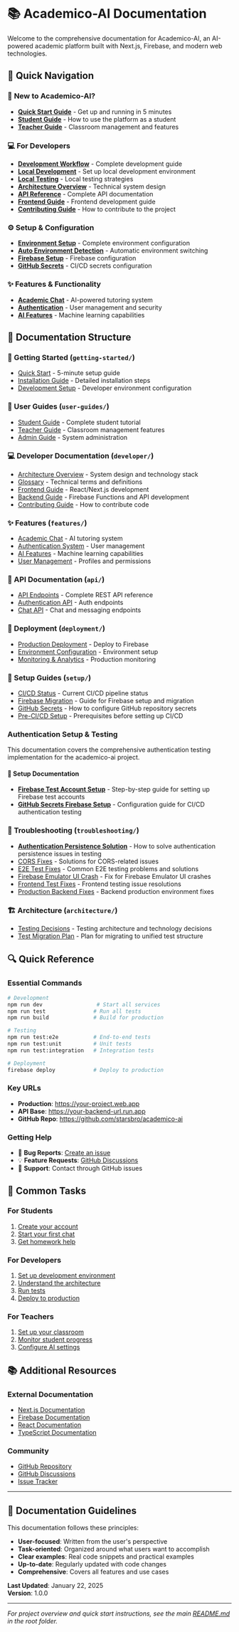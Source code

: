 # 📚 Academico-AI Documentation

Welcome to the comprehensive documentation for Academico-AI, an AI-powered academic platform built with Next.js, Firebase, and modern web technologies.

## 🎯 **Quick Navigation**

### 🚀 **New to Academico-AI?**

- [**Quick Start Guide**](getting-started/quick-start.md) - Get up and running in 5 minutes
- [**Student Guide**](user-guides/student-guide.md) - How to use the platform as a student
- [**Teacher Guide**](user-guides/teacher-guide.md) - Classroom management and features

### 💻 **For Developers**

- [**Development Workflow**](developer/DETAILED_DEVELOPMENT_WORKFLOW.md) - Complete development guide
- [**Local Development**](developer/LOCAL_DEVELOPMENT_GUIDE.md) - Set up local development environment
- [**Local Testing**](developer/LOCAL_TESTING_GUIDE.md) - Local testing strategies
- [**Architecture Overview**](developer/architecture.md) - Technical system design
- [**API Reference**](api/endpoints.md) - Complete API documentation
- [**Frontend Guide**](developer/frontend-guide.md) - Frontend development guide
- [**Contributing Guide**](developer/contributing.md) - How to contribute to the project

### ⚙️ **Setup & Configuration**

- [**Environment Setup**](setup/LOCAL_ENVIRONMENT_SETUP.md) - Complete environment configuration
- [**Auto Environment Detection**](setup/ENVIRONMENT_AUTO_DETECTION.md) - Automatic environment switching
- [**Firebase Setup**](setup/FIREBASE_TEST_ACCOUNT_SETUP.md) - Firebase configuration
- [**GitHub Secrets**](setup/github-secrets.md) - CI/CD secrets configuration

### ✨ **Features & Functionality**

- [**Academic Chat**](features/academic-chat.md) - AI-powered tutoring system
- [**Authentication**](features/authentication.md) - User management and security
- [**AI Features**](features/ai-features.md) - Machine learning capabilities

## 📁 **Documentation Structure**

### 🚀 Getting Started (`getting-started/`)

- [Quick Start](./getting-started/quick-start.md) - 5-minute setup guide
- [Installation Guide](./getting-started/installation.md) - Detailed installation steps
- [Development Setup](./getting-started/development-setup.md) - Developer environment configuration

### 👥 User Guides (`user-guides/`)

- [Student Guide](./user-guides/student-guide.md) - Complete student tutorial
- [Teacher Guide](./user-guides/teacher-guide.md) - Classroom management features
- [Admin Guide](./user-guides/admin-guide.md) - System administration

### 💻 Developer Documentation (`developer/`)

- [Architecture Overview](./developer/architecture.md) - System design and technology stack
- [Glossary](./GLOSSARY.md) - Technical terms and definitions
- [Frontend Guide](./developer/frontend-guide.md) - React/Next.js development
- [Backend Guide](./developer/backend-guide.md) - Firebase Functions and API development
- [Contributing Guide](./developer/contributing.md) - How to contribute code

### ✨ Features (`features/`)

- [Academic Chat](./features/academic-chat.md) - AI tutoring system
- [Authentication System](./features/authentication.md) - User management
- [AI Features](./features/ai-features.md) - Machine learning capabilities
- [User Management](./features/user-management.md) - Profiles and permissions

### 📡 API Documentation (`api/`)

- [API Endpoints](./api/endpoints.md) - Complete REST API reference
- [Authentication API](./api/authentication-api.md) - Auth endpoints
- [Chat API](./api/chat-api.md) - Chat and messaging endpoints

### 🚀 Deployment (`deployment/`)

- [Production Deployment](./deployment/production-deploy.md) - Deploy to Firebase
- [Environment Configuration](./deployment/environment-config.md) - Environment setup
- [Monitoring & Analytics](./deployment/monitoring.md) - Production monitoring

### 🔧 Setup Guides (`setup/`)

- [CI/CD Status](./setup/ci-cd-status.md) - Current CI/CD pipeline status
- [Firebase Migration](./setup/firebase-migration.md) - Guide for Firebase setup and migration
- [GitHub Secrets](./setup/github-secrets.md) - How to configure GitHub repository secrets
- [Pre-CI/CD Setup](./setup/pre-ci-cd-setup.md) - Prerequisites before setting up CI/CD

### Authentication Setup & Testing

This documentation covers the comprehensive authentication testing implementation for the academico-ai project.

#### 🔧 **Setup Documentation**

- [**Firebase Test Account Setup**](setup/FIREBASE_TEST_ACCOUNT_SETUP.md) - Step-by-step guide for setting up Firebase test accounts
- [**GitHub Secrets Firebase Setup**](setup/GITHUB_SECRETS_FIREBASE_SETUP.md) - Configuration guide for CI/CD authentication testing

### 🔧 Troubleshooting (`troubleshooting/`)

- [**Authentication Persistence Solution**](troubleshooting/AUTHENTICATION_PERSISTENCE_SOLUTION.md) - How to solve authentication persistence issues in testing
- [CORS Fixes](./troubleshooting/cors-fixes.md) - Solutions for CORS-related issues
- [E2E Test Fixes](./troubleshooting/e2e-test-fixes.md) - Common E2E testing problems and solutions
- [Firebase Emulator UI Crash](./troubleshooting/firebase-emulator-ui-crash.md) - Fix for Firebase Emulator UI crashes
- [Frontend Test Fixes](./troubleshooting/frontend-test-fixes.md) - Frontend testing issue resolutions
- [Production Backend Fixes](./troubleshooting/production-backend-fixes.md) - Backend production environment fixes

### 🏗️ Architecture (`architecture/`)

- [Testing Decisions](./architecture/testing-decisions.md) - Testing architecture and technology decisions
- [Test Migration Plan](./architecture/test-migration-plan.md) - Plan for migrating to unified test structure

## 🔍 **Quick Reference**

### Essential Commands

```bash
# Development
npm run dev                 # Start all services
npm run test               # Run all tests
npm run build              # Build for production

# Testing
npm run test:e2e           # End-to-end tests
npm run test:unit          # Unit tests
npm run test:integration   # Integration tests

# Deployment
firebase deploy            # Deploy to production
```

### Key URLs

- **Production**: https://your-project.web.app
- **API Base**: https://your-backend-url.run.app
- **GitHub Repo**: https://github.com/starsbro/academico-ai

### Getting Help

- 🐛 **Bug Reports**: [Create an issue](https://github.com/starsbro/academico-ai/issues)
- 💡 **Feature Requests**: [GitHub Discussions](https://github.com/starsbro/academico-ai/discussions)
- 📧 **Support**: Contact through GitHub issues

## 🎯 **Common Tasks**

### For Students

1. [Create your account](user-guides/student-guide.md#creating-your-account)
2. [Start your first chat](features/academic-chat.md#starting-your-first-conversation)
3. [Get homework help](user-guides/student-guide.md#using-academic-chat)

### For Developers

1. [Set up development environment](getting-started/quick-start.md#development-setup)
2. [Understand the architecture](developer/architecture.md)
3. [Run tests](troubleshooting/e2e-test-fixes.md)
4. [Deploy to production](deployment/production-deploy.md)

### For Teachers

1. [Set up your classroom](user-guides/teacher-guide.md)
2. [Monitor student progress](features/user-management.md)
3. [Configure AI settings](features/ai-features.md)

## 📚 **Additional Resources**

### External Documentation

- [Next.js Documentation](https://nextjs.org/docs)
- [Firebase Documentation](https://firebase.google.com/docs)
- [React Documentation](https://react.dev)
- [TypeScript Documentation](https://www.typescriptlang.org/docs)

### Community

- [GitHub Repository](https://github.com/starsbro/academico-ai)
- [GitHub Discussions](https://github.com/starsbro/academico-ai/discussions)
- [Issue Tracker](https://github.com/starsbro/academico-ai/issues)

---

## 📝 **Documentation Guidelines**

This documentation follows these principles:

- **User-focused**: Written from the user's perspective
- **Task-oriented**: Organized around what users want to accomplish
- **Clear examples**: Real code snippets and practical examples
- **Up-to-date**: Regularly updated with code changes
- **Comprehensive**: Covers all features and use cases

**Last Updated**: January 22, 2025  
**Version**: 1.0.0

---

_For project overview and quick start instructions, see the main [README.md](../README.md) in the root folder._
